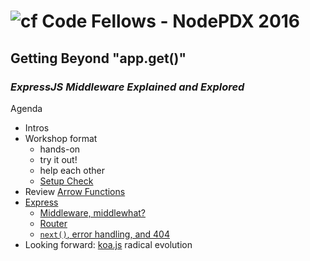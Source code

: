 ![cf](http://i.imgur.com/7v5ASc8.png) Code Fellows - NodePDX 2016 
===
## Getting Beyond "app.get()"
### _ExpressJS Middleware Explained and Explored_

Agenda
* Intros
* Workshop format
	* hands-on
	* try it out!
	* help each other
	* [Setup Check](setup-check.md)
* Review [Arrow Functions](https://github.com/martypdx/workshop-promises-fat-arrows/blob/master/fat-arrows.md)
* [Express](http://expressjs.com/)
	* [Middleware, middlewhat?](middleware.md)
	* [Router](router.md)
	* [`next()`, error handling, and 404](next.md)
* Looking forward: [koa.js](koajs.com) radical evolution
